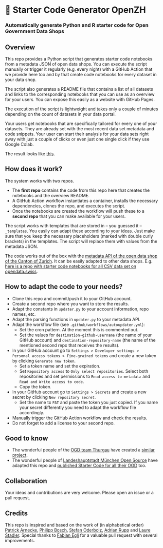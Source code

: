 # 🚀 Starter Code Generator OpenZH

### Automatically generate Python and R starter code for Open Government Data Shops


## Overview
This repo provides a Python script that generates starter code notebooks from a metadata JSON of open data shops. You can execute the script manually or trigger it regularly (e.g. every night) with a GitHub Action that we provide here too and by that create code notebooks for every dataset in your data shop. 

The script also generates a README file that contains a list of all datasets and links to the corresponding notebooks that you can use as an overview for your users. You can expose this easily as a website with GitHub Pages.

The execution of the script is lightweight and takes only a couple of minutes depending on the count of datasets in your data portal.

Your users get notebooks that are specifically tailored for every one of your datasets. They are already set with the most recent data set metadata and code snippets. Your user can start their analysis for your data sets right away with just a couple of clicks or even just one single click if they use Google Colab.

The result looks like [this](https://github.com/openZH/starter-code-openZH).


## How does it work?
The system works with two repos. 
- The **first repo** contains the code from this repo here that creates the notebooks and the overview README. 
- A GitHub Action workflow instantiates a container, installs the necessary dependencies, clones the repo, and executes the script. 
- Once the notebooks are created the workflow will push these to a **second repo** that you can make available for your users.

The script works with templates that are stored in – you guessed it – `_templates`. You easily can adapt these according to your ideas. Just make sure that you keep the necessary placeholders (marked with double curly brackets) in the templates. The script will replace them with values from the metadata JSON.

The code works out of the box with the [metadata API of the open data shop of the Canton of Zurich](https://www.web.statistik.zh.ch/ogd/datenkatalog/standalone/datasets/1461@fachstelle-ogd-kanton-zuerich). It can be easily adapted to other data shops. E.g. [here is a repo with starter code notebooks for all CSV data set on opendata.swiss](https://github.com/rnckp/starter-code_opendataswiss).


## How to adapt the code to your needs?
-   Clone this repo and commit/push it to your GitHub account.
-   Create a second repo where you want to store the results.
-   Adapt the constants in `updater.py` to your account information, repo names, etc.
-   Adapt the parsing functions in `updater.py` to your metadata API.
-   Adapt the workflow file (see `.github/workflows/autoupdater.yml`):
    -   Set the cron pattern. At the moment this is commented out.
    -   Set the values for `destination-github-username` (the name of your GitHub account) and `destination-repository-name` (the name of the mentioned second repo that receives the results).
-   In your GitHub account go to `Settings > Developer settings > Personal access tokens > Fine-grained tokens` and create a new token by clicking `Generate new token`.
    -   Set a token name and set the expiration.
    -   Set `Repository access` to `Only select repositories`. Select both repositories and set permissions to `Read access to metadata` and `Read and Write access to code`.
    -   Copy the token.
-   In your GitHub account go to `Settings > Secrets` and create a new secret by clicking `New repository secret`.
    -   Set the name to `PAT` and paste the token you just copied. If you name your secret differently you need to adapt the workflow file accordingly.
-   Manually trigger the GitHub Action workflow and check the results.
-   Do not forget to add a license to your second repo.


## Good to know
- The wonderful people of the [OGD team Thurgau](https://ogd.tg.ch/) have created a [similar project](https://github.com/ogdtg/starter-code-ogdtg).
- The wonderful people of [Landeshauptstadt München Open Source](https://opensource.muenchen.de/de/) have adapted this repo and [published Starter Code for all their OGD](https://opensource.muenchen.de/de/software/startercode.html) too.


## Collaboration
Your ideas and contributions are very welcome. Please open an issue or a pull request.


## Credits
This repo is inspired and based on the work of (in alphabetical order) [Patrick Arnecke](https://github.com/rnckp), [Philipp Bosch](https://github.com/philbosch), [Stefan Oderbolz](https://github.com/metaodi/metaodi), [Adrian Rupp](https://github.com/adrianrupp88) and [Laure Stadler](https://github.com/stadlaur). Special thanks to [Fabian Egli](https://github.com/fabianegli) for a valuable pull request with several improvements.